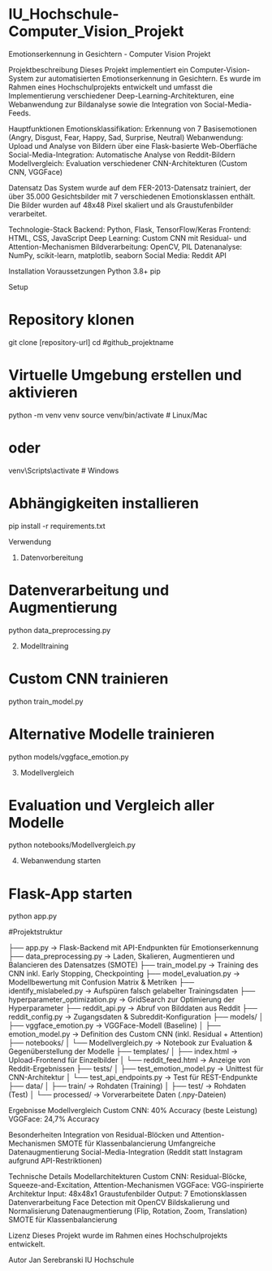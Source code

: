 # IU_Hochschule-Computer_Vision_Projekt

Emotionserkennung in Gesichtern - Computer Vision Projekt


Projektbeschreibung
Dieses Projekt implementiert ein Computer-Vision-System zur automatisierten Emotionserkennung in Gesichtern. Es wurde im Rahmen eines Hochschulprojekts entwickelt und umfasst die Implementierung verschiedener Deep-Learning-Architekturen, eine Webanwendung zur Bildanalyse sowie die Integration von Social-Media-Feeds.


Hauptfunktionen
Emotionsklassifikation: Erkennung von 7 Basisemotionen (Angry, Disgust, Fear, Happy, Sad, Surprise, Neutral)
Webanwendung: Upload und Analyse von Bildern über eine Flask-basierte Web-Oberfläche
Social-Media-Integration: Automatische Analyse von Reddit-Bildern
Modellvergleich: Evaluation verschiedener CNN-Architekturen (Custom CNN, VGGFace)


Datensatz
Das System wurde auf dem FER-2013-Datensatz trainiert, der über 35.000 Gesichtsbilder mit 7 verschiedenen Emotionsklassen enthält. Die Bilder wurden auf 48x48 Pixel skaliert und als Graustufenbilder verarbeitet.


Technologie-Stack
Backend: Python, Flask, TensorFlow/Keras
Frontend: HTML, CSS, JavaScript
Deep Learning: Custom CNN mit Residual- und Attention-Mechanismen
Bildverarbeitung: OpenCV, PIL
Datenanalyse: NumPy, scikit-learn, matplotlib, seaborn
Social Media: Reddit API


Installation
Voraussetzungen
Python 3.8+
pip


Setup
# Repository klonen
git clone [repository-url]
cd #github_projektname

# Virtuelle Umgebung erstellen und aktivieren
python -m venv venv
source venv/bin/activate  # Linux/Mac
# oder
venv\Scripts\activate     # Windows

# Abhängigkeiten installieren
pip install -r requirements.txt


Verwendung
1. Datenvorbereitung
# Datenverarbeitung und Augmentierung
python data_preprocessing.py


2. Modelltraining
# Custom CNN trainieren
python train_model.py

# Alternative Modelle trainieren
python models/vggface_emotion.py


3. Modellvergleich
# Evaluation und Vergleich aller Modelle
python notebooks/Modellvergleich.py


4. Webanwendung starten
# Flask-App starten
python app.py


#Projektstruktur

├── app.py                  → Flask-Backend mit API-Endpunkten für Emotionserkennung
├── data_preprocessing.py   → Laden, Skalieren, Augmentieren und Balancieren des Datensatzes (SMOTE)
├── train_model.py          → Training des CNN inkl. Early Stopping, Checkpointing
├── model_evaluation.py     → Modellbewertung mit Confusion Matrix & Metriken
├── identify_mislabeled.py  → Aufspüren falsch gelabelter Trainingsdaten
├── hyperparameter_optimization.py → GridSearch zur Optimierung der Hyperparameter
├── reddit_api.py           → Abruf von Bilddaten aus Reddit
├── reddit_config.py        → Zugangsdaten & Subreddit-Konfiguration
├── models/
│   ├── vggface_emotion.py        → VGGFace-Modell (Baseline)
│   ├── emotion_model.py          → Definition des Custom CNN (inkl. Residual + Attention)
├── notebooks/
│   └── Modellvergleich.py        → Notebook zur Evaluation & Gegenüberstellung der Modelle
├── templates/
│   ├── index.html                → Upload-Frontend für Einzelbilder
│   └── reddit_feed.html          → Anzeige von Reddit-Ergebnissen
├── tests/
│   ├── test_emotion_model.py     → Unittest für CNN-Architektur
│   └── test_api_endpoints.py     → Test für REST-Endpunkte
├── data/
│   ├── train/                    → Rohdaten (Training)
│   ├── test/                     → Rohdaten (Test)
│   └── processed/                → Vorverarbeitete Daten (.npy-Dateien)



Ergebnisse
Modellvergleich
Custom CNN: 40% Accuracy (beste Leistung)
VGGFace: 24,7% Accuracy


Besonderheiten
Integration von Residual-Blöcken und Attention-Mechanismen
SMOTE für Klassenbalancierung
Umfangreiche Datenaugmentierung
Social-Media-Integration (Reddit statt Instagram aufgrund API-Restriktionen)


Technische Details
Modellarchitekturen
Custom CNN: Residual-Blöcke, Squeeze-and-Excitation, Attention-Mechanismen
VGGFace: VGG-inspirierte Architektur
Input: 48x48x1 Graustufenbilder
Output: 7 Emotionsklassen
Datenverarbeitung
Face Detection mit OpenCV
Bildskalierung und Normalisierung
Datenaugmentierung (Flip, Rotation, Zoom, Translation)
SMOTE für Klassenbalancierung


Lizenz
Dieses Projekt wurde im Rahmen eines Hochschulprojekts entwickelt.


Autor
Jan Serebranski
IU Hochschule
